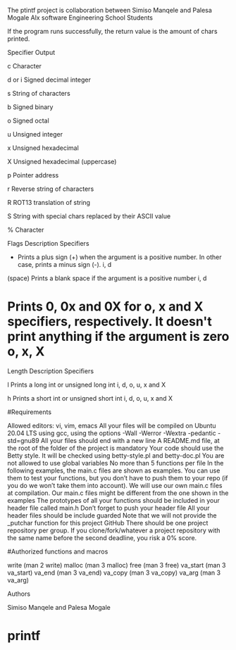 The ptintf project is collaboration between Simiso Manqele and Palesa Mogale Alx software Engineering School Students

If the program runs successfully, the return value is the amount of chars printed.



Specifier	Output

c	Character

d or i	Signed decimal integer

s	String of characters

b	Signed binary

o	Signed octal

u	Unsigned integer

x	Unsigned hexadecimal

X	Unsigned hexadecimal (uppercase)

p	Pointer address

r	Reverse string of characters

R	ROT13 translation of string

S	String with special chars replaced by their ASCII value

%	Character

Flags	Description	Specifiers

+	Prints a plus sign (+) when the argument is a positive number. In other case, prints a minus sign (-).	i, d

(space)	Prints a blank space if the argument is a positive number	i, d

#	Prints 0, 0x and 0X for o, x and X specifiers, respectively. It doesn't print anything if the argument is zero	o, x, X

Length	Description	Specifiers

l	Prints a long int or unsigned long int	i, d, o, u, x and X

h	Prints a short int or unsigned short int	i, d, o, u, x and X

#Requirements



Allowed editors: vi, vim, emacs All your files will be compiled on Ubuntu 20.04 LTS using gcc, using the options -Wall -Werror -Wextra -pedantic -std=gnu89 All your files should end with a new line A README.md file, at the root of the folder of the project is mandatory Your code should use the Betty style. It will be checked using betty-style.pl and betty-doc.pl You are not allowed to use global variables No more than 5 functions per file In the following examples, the main.c files are shown as examples. You can use them to test your functions, but you don’t have to push them to your repo (if you do we won’t take them into account). We will use our own main.c files at compilation. Our main.c files might be different from the one shown in the examples The prototypes of all your functions should be included in your header file called main.h Don’t forget to push your header file All your header files should be include guarded Note that we will not provide the _putchar function for this project GitHub There should be one project repository per group. If you clone/fork/whatever a project repository with the same name before the second deadline, you risk a 0% score.



#Authorized functions and macros



write (man 2 write) malloc (man 3 malloc) free (man 3 free) va_start (man 3 va_start) va_end (man 3 va_end) va_copy (man 3 va_copy) va_arg (man 3 va_arg)

Authors

Simiso Manqele and Palesa Mogale
# printf
